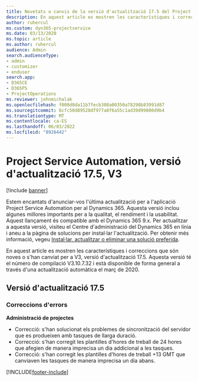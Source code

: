 ```yaml
---
title: Novetats o canvis de la versió d'actualització 17.5 del Project Service Automation, revisió, V3
description: En aquest article es mostren les característiques i correccions disponibles al Project Service Automation V3, versió d'actualització 17.5.
author: ruhercul
ms.custom: dyn365-projectservice
ms.date: 03/13/2020
ms.topic: article
ms.author: ruhercul
audience: Admin
search.audienceType:
- admin
- customizer
- enduser
search.app:
- D365CE
- D365PS
- ProjectOperations
ms.reviewer: johnmichalak
ms.openlocfilehash: f008d8da11b7fecb308a00350a78298b83991d87
ms.sourcegitcommit: 6cfc50d89528df977a8f6a55c1ad39d99800d9b4
ms.translationtype: MT
ms.contentlocale: ca-ES
ms.lasthandoff: 06/03/2022
ms.locfileid: "8926442"
---
```

# <a name="project-service-automation-update-release-175-v3"></a>Project Service Automation, versió d'actualització 17.5, V3

[!include [banner](../includes/psa-now-project-operations.md)]

Estem encantats d'anunciar-vos l'última actualització per a l'aplicació Project Service Automation per al Dynamics 365. Aquesta versió inclou algunes millores importants per a la qualitat, el rendiment i la usabilitat.  Aquest llançament és compatible amb el Dynamics 365 9.x. Per actualitzar a aquesta versió, visiteu el Centre d'administració del Dynamics 365 en línia i aneu a la pàgina de solucions per instal·lar l'actualització. Per obtenir més informació, vegeu [Instal·lar, actualitzar o eliminar una solució preferida](/power-platform/admin/install-remove-preferred-solution).

En aquest article es mostren les característiques i correccions que són noves o s'han canviat per a V3, versió d'actualització 17.5. Aquesta versió té el número de compilació V3.10.7.32 i està disponible de forma general a través d'una actualització automàtica el març de 2020.


## <a name="update-release-175"></a>Versió d'actualització 17.5

### <a name="bug-fixes"></a>Correccions d'errors


**Administració de projectes**

- Correcció: s'han solucionat els problemes de sincronització del servidor que es produeixen amb tasques de llarga duració.
- Correcció: s'han corregit les plantilles d'hores de treball de 24 hores que afegien de manera imprecisa un dia addicional a les tasques.
- Correcció: s'han corregit les plantilles d'hores de treball +13 GMT que canviaven les tasques de manera imprecisa un dia abans.



[!INCLUDE[footer-include](../includes/footer-banner.md)]
